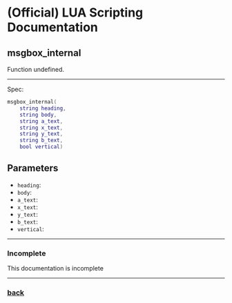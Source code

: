 
# (Official) LUA Scripting Documentation

## msgbox_internal

Function undefined.

___

Spec:

```lua
msgbox_internal(
	string heading,
	string body,
	string a_text,
	string x_text,
	string y_text,
	string b_text,
	bool vertical)
```

## Parameters

- `heading`: 
- `body`: 
- `a_text`: 
- `x_text`: 
- `y_text`: 
- `b_text`: 
- `vertical`: 

___

### Incomplete

This documentation is incomplete

___

### [back](../other)
